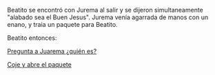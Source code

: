 Beatito se encontró con Jurema al salir y se dijeron simultaneamente "alabado sea el Buen Jesus".
Jurema venía agarrada de manos con un enano, y traia un paquete para Beatito.

Beatito entonces:

[Pregunta a Juarema ¿quién es?](enano/enano.md)

[Coje y abre el paquete](paquete/paquete.md)